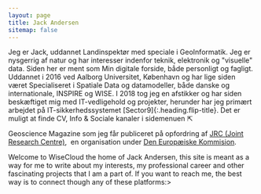 ```yaml
---
layout: page
title: Jack Andersen
sitemap: false
---
```


Jeg er Jack, uddannet Landinspektør med speciale i GeoInformatik. Jeg er nysgerrig af natur og har interesser indenfor teknik, elektronik og "visuelle" data.
Siden her er ment som Min digitale forside, både personligt og fagligt.
Uddannet i 2016 ved Aalborg Universitet, København og har lige siden været Specialiseret i Spatiale Data og datamodeller, både danske og internationale, INSPIRE og WISE. I 2018 tog jeg en afstikker og har siden beskæftiget mig med IT-vedligehold og projekter, herunder har jeg primært arbejdet på IT-sikkerhedssystemet [Sector9]{:.heading.flip-title}. 
Det er muligt at finde CV, Info & Sociale kanaler i sidemenuen ⇱

<!Jeg er Jack Andersen, denne side er min udadvendte kanal. Jeg skriver om mine interesser, min karriere og andre spændende ting som 3D print, kartografi, programmering og mekanik. Du kan komme i kontakt med mig igennem de nedenstående kanaler, som også er opsat som direkte links i menuen til venstre. Ønsker du adgang til mit CV findes det i samme menu sammen med nogle af mine publikationer. Der er muligvis en videnskabelig artikel på vej til <a href="https://www.nature.com/ngeo/" target="_blank" rel="noopener">Geoscience Magazine</a> som jeg får publiceret på opfordring af <a href="https://ec.europa.eu/jrc/en" target="_blank" rel="noopener">JRC (Joint Research Centre)</a>,  en organisation under <a href="https://ec.europa.eu/commission/index_da" target="_blank" rel="noopener">Den Europæiske Kommision</a>.

Welcome to WiseCloud the home of Jack Andersen, this site is meant as a way for me to write about my interests, my professional career and other fascinating projects that I am a part of. If you want to reach me, the best way is to connect though any of these platforms:>


[documentation]: docs/README.md
[install]: docs/install.md
[upgrade]: docs/upgrade.md
[config]: docs/config.md
